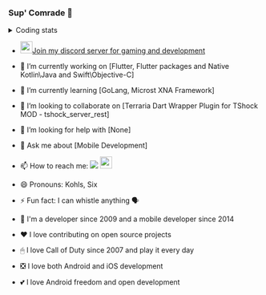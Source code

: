 ### Sup' Comrade 👋

<details> <summary> Coding stats </summary>
        <table>
                <img src="https://github-readme-stats.vercel.app/api/top-langs/?username=KohlsAdrian&hide=html&layout=compact&&bg_color=30,e96443,904e95&title_color=fff&text_color=fff" width="400px">
                <img src="https://github-readme-stats.vercel.app/api/wakatime?username=KohlsAdrian" width="400px">
                <a href="https://stackoverflow.com/users/3182210/kohls"><img src="https://stackoverflow.com/users/flair/3182210.png?theme=dark" width="208px" height="58px" alt="profile for Kohls at Stack Overflow, Q&amp;A for professional and enthusiast programmers" title="profile for Kohls at Stack Overflow, Q&amp;A for professional and enthusiast programmers"></a>
        </table>
</details>

- <a href="https://discord.gg/FEPvqwn2b9"><img src="https://raw.githubusercontent.com/Iku/discordicons/master/lightblue-app.ico" width="24px" height="24px"></img></a>[Join my discord server for gaming and development ](https://discord.gg/FEPvqwn2b9)

- 🔭 I’m currently working on [Flutter, Flutter packages and Native Kotlin\Java and Swift\Objective-C]
- 🌱 I’m currently learning [GoLang, Microst XNA Framework]
- 👯 I’m looking to collaborate on [Terraria Dart Wrapper Plugin for TShock MOD - tshock_server_rest]
- 🤔 I’m looking for help with [None]
- 💬 Ask me about [Mobile Development]
- 📫 How to reach me: <a href="http://linkedin.com/in/adriankohls/"><img src="https://github.com/paulrobertlloyd/socialmediaicons/blob/main/linkedin-24x24.png"></img></a> <a href="https://pub.dev/publishers/adriankohls.app/packages"><img src="https://avatars.githubusercontent.com/u/1609975?s=200&v=4" width="24"></img></a> 
- 😄 Pronouns: Kohls, Six
- ⚡ Fun fact: I can whistle anything 🗣

- 🤖 I'm a developer since 2009 and a mobile developer since 2014
- ❤️ I love contributing on open source projects
- 🖱 I love Call of Duty since 2007 and play it every day
- ❎ I love both Android and iOS development
- 💕 I love Android freedom and open development
